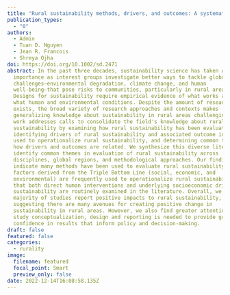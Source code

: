 ```yaml
---
title: "Rural sustainability methods, drivers, and outcomes: A systematic review"
publication_types:
  - "0"
authors:
  - Admin
  - Tuan D. Nguyen
  - Jean R. Francois
  - Shreya Ojha
doi: https://doi.org/10.1002/sd.2471
abstract: In the past three decades, sustainability science has taken on new
  importance as interest groups investigate better ways to tackle global
  challenges—environmental degradation, climate change, and human
  well-being—that pose risks to communities, particularly in rural areas.
  Designs for sustainability require empirical evidence of what works and under
  what human and environmental conditions. Despite the amount of research that
  exists, the broad variety of research approaches and contexts makes
  generalizing knowledge about sustainability in rural areas challenging. This
  work addresses calls to consolidate the field's knowledge about rural
  sustainability by examining how rural sustainability has been evaluated,
  identifying drivers of rural sustainability and associated outcome indicators
  used to operationalize rural sustainability, and determining common trends in
  how drivers and outcomes are related. We synthesize this diverse literature to
  identify common themes in evaluation of rural sustainability across
  disciplines, global regions, and methodological approaches. Our findings
  indicate many methods have been used to evaluate rural sustainability, that
  factors derived from the Triple Bottom Line (social, economic, and
  environmental) are frequently used to operationalize rural sustainability, and
  that both direct human interventions and underlying socioeconomic drivers of
  sustainability are routinely examined in the literature. Overall, we find the
  majority of studies report positive impacts to rural sustainability,
  suggesting there are many avenues for creating positive change in
  sustainability in rural areas. However, we also find greater attention to
  study conceptualization, design and reporting is needed to provide greater
  confidence in results that inform policy and decision-making.
draft: false
featured: false
categories:
  - rurality
image:
  filename: featured
  focal_point: Smart
  preview_only: false
date: 2022-12-14T16:08:58.135Z
---
```

